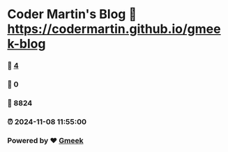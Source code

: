 # Coder Martin's Blog :link: https://codermartin.github.io/gmeek-blog 
### :page_facing_up: [4](https://codermartin.github.io/gmeek-blog/tag.html) 
### :speech_balloon: 0 
### :hibiscus: 8824 
### :alarm_clock: 2024-11-08 11:55:00 
### Powered by :heart: [Gmeek](https://github.com/Meekdai/Gmeek)

